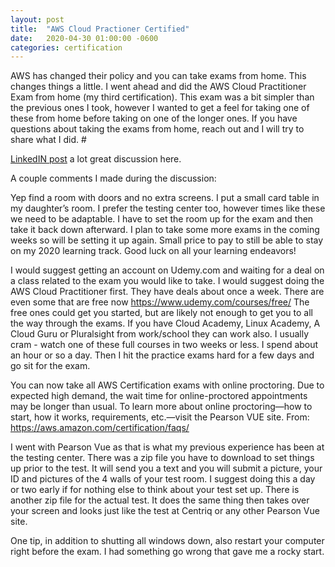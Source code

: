 ```yaml
---
layout: post
title:  "AWS Cloud Practioner Certified"
date:   2020-04-30 01:00:00 -0600
categories: certification
---
```


AWS has changed their policy and you can take exams from home. This changes things a little. I went ahead and did the AWS Cloud Practitioner Exam from home (my third certification). This exam was a bit simpler than the previous ones I took, however I wanted to get a feel for taking one of these from home before taking on one of the longer ones. If you have questions about taking the exams from home, reach out and I will try to share what I did. #

[LinkedIN post](https://www.linkedin.com/posts/aaronblythe_aws-cloudpractitioner-awscertified-activity-6649762239031111680-Usy_) a lot great discussion here.

A couple comments I made during the discussion:

Yep find a room with doors and no extra screens. I put a small card table in my daughter’s room. I prefer the testing center too, however times like these we need to be adaptable. I have to set the room up for the exam and then take it back down afterward. I plan to take some more exams in the coming weeks so will be setting it up again. Small price to pay to still be able to stay on my 2020 learning track. Good luck on all your learning endeavors!

I would suggest getting an account on Udemy.com and waiting for a deal on a class related to the exam you would like to take. I would suggest doing the AWS Cloud Practitioner first. They have deals about once a week. There are even some that are free now https://www.udemy.com/courses/free/ The free ones could get you started, but are likely not enough to get you to all the way through the exams. If you have Cloud Academy, Linux Academy, A Cloud Guru or Pluralsight from work/school they can work also. I usually cram - watch one of these full courses in two weeks or less. I spend about an hour or so a day. Then I hit the practice exams hard for a few days and go sit for the exam.

You can now take all AWS Certification exams with online proctoring. Due to expected high demand, the wait time for online-proctored appointments may be longer than usual. To learn more about online proctoring—how to start, how it works, requirements, etc.—visit the Pearson VUE site. From: https://aws.amazon.com/certification/faqs/

I went with Pearson Vue as that is what my previous experience has been at the testing center. There was a zip file you have to download to set things up prior to the test. It will send you a text and you will submit a picture, your ID and pictures of the 4 walls of your test room. I suggest doing this a day or two early if for nothing else to think about your test set up. There is another zip file for the actual test. It does the same thing then takes over your screen and looks just like the test at Centriq or any other Pearson Vue site.

One tip, in addition to shutting all windows down, also restart your computer right before the exam. I had something go wrong that gave me a rocky start.

